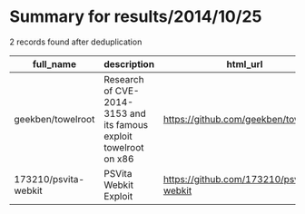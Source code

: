 
# Summary for results/2014/10/25
    
2 records found after deduplication

| full_name | description | html_url | matched_list | matched_count | pushed_at | size | stargazers_count | language | forks_count |
|----------------------|-------------------------------------------------------------------|-----------------------------------------|----------------|-----------------|---------------------------|--------|--------------------|------------|---------------|
| geekben/towelroot | Research of CVE-2014-3153 and its famous exploit towelroot on x86 | https://github.com/geekben/towelroot | ['exploit'] | 1 | 2014-10-25 10:45:32+00:00 | 303 | 39 | C | 23 |
| 173210/psvita-webkit | PSVita Webkit Exploit | https://github.com/173210/psvita-webkit | ['exploit'] | 1 | 2014-10-25 05:00:14+00:00 | 160 | 5 | JavaScript | 1 |

